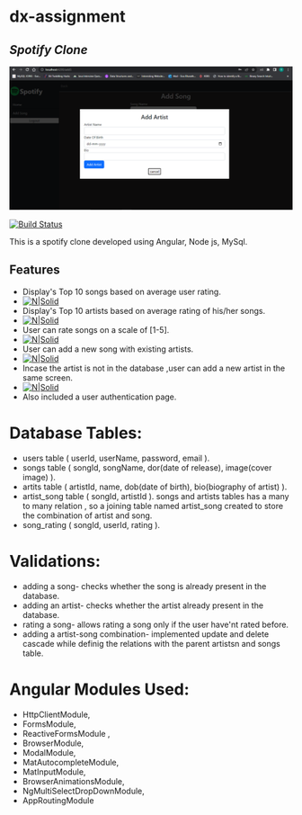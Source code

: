 # dx-assignment
## _Spotify Clone_

![plot](https://github.com/Sivabharath860/deltax-assignment/blob/main/images/addA.png?raw=true)

[![Build Status](https://travis-ci.org/joemccann/dillinger.svg?branch=master)](https://travis-ci.org/joemccann/dillinger)

This is a spotify clone developed using Angular, Node js, MySql.

## Features

- Display's Top 10 songs based on average user rating.
- [![N|Solid](https://cldup.com/dTxpPi9lDf.thumb.png)](https://nodesource.com/products/nsolid)
- Display's Top 10 artists based on average rating of his/her songs.
- [![N|Solid](https://cldup.com/dTxpPi9lDf.thumb.png)](https://nodesource.com/products/nsolid)
- User can rate songs on a scale of [1-5].
- [![N|Solid](https://cldup.com/dTxpPi9lDf.thumb.png)](https://nodesource.com/products/nsolid)
- User can add a new song with existing artists. 
- [![N|Solid](https://cldup.com/dTxpPi9lDf.thumb.png)](https://nodesource.com/products/nsolid)
- Incase the artist is not in the database ,user can add a new artist in the same screen.
- [![N|Solid](https://cldup.com/dTxpPi9lDf.thumb.png)](https://nodesource.com/products/nsolid)
- Also included a user authentication page.

# Database Tables:
- users table ( userId, userName, password, email ).
- songs table ( songId, songName, dor(date of release), image(cover image) ).
- artits table ( artistId, name, dob(date of birth), bio(biography of artist) ).
- artist_song table ( songId, artistId ).
songs and artists tables has a many to many relation , so a joining table named artist_song created to store the combination of artist and song.
- song_rating ( songId, userId, rating ).


# Validations:
- adding a song- checks whether the song is already present in the database.
- adding an artist- checks whether the artist already present in the database.
- rating a song- allows rating a song only if the user have'nt rated before.
- adding a artist-song combination- implemented update and delete cascade while definig the relations with the parent artistsn and songs table.

# Angular Modules Used:
- HttpClientModule,
- FormsModule,
- ReactiveFormsModule ,
- BrowserModule,
- ModalModule,
- MatAutocompleteModule,
- MatInputModule,
- BrowserAnimationsModule,
- NgMultiSelectDropDownModule,
- AppRoutingModule


